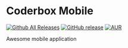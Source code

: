 # Coderbox Mobile
[![Github All Releases](https://img.shields.io/github/downloads/ghalex/react-redux-starter-kit/total.svg)](https://github.com/ghalex/react-redux-starter-kit/releases/tag/v0.10.0)
[![GitHub release](https://img.shields.io/github/release/ghalex/react-redux-starter-kit.svg)]()
[![AUR](https://img.shields.io/aur/license/yaourt.svg)](https://github.com/ghalex/react-redux-starter-kit/blob/master/LICENSE)

Awesome mobile application
